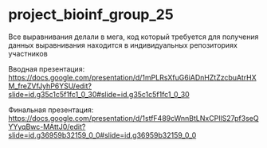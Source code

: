 # project_bioinf_group_25

Все выравнивания делали в мега, код который требуется для получения данных выравнивания находится в индивидуальных репозиториях участников

Вводная презентация: https://docs.google.com/presentation/d/1mPLRsXfuG6iADnHZtZzcbuAtrHXM_freZVfJyhP6YSU/edit?slide=id.g35c1c5f1fc1_0_30#slide=id.g35c1c5f1fc1_0_30

Финальная презентация: https://docs.google.com/presentation/d/1stfF489cWnnBtLNxCPIlS27pf3seQYYyqBwc-MAttJ0/edit?slide=id.g36959b32159_0_0#slide=id.g36959b32159_0_0
